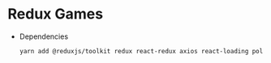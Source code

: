 # Redux Games

- Dependencies

  ```bash
  yarn add @reduxjs/toolkit redux react-redux axios react-loading polished styled-components && yarn add @types/styled-components json-server -D
  ```
